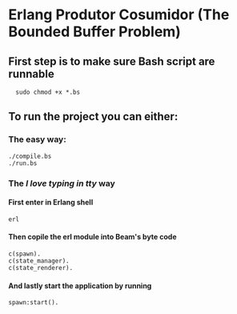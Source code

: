 # Erlang Produtor Cosumidor (The Bounded Buffer Problem)

## First step is to make sure Bash script are runnable 
```
  sudo chmod +x *.bs
```

## To run the project you can either:

### The easy way:
```
./compile.bs
./run.bs
```

### The _I love typing in tty_ way

#### First enter in Erlang shell 
```
erl
```
#### Then copile the erl module into Beam's byte code
```
c(spawn).
c(state_manager).
c(state_renderer).
```
#### And lastly start the application by running
```
spawn:start().
```
